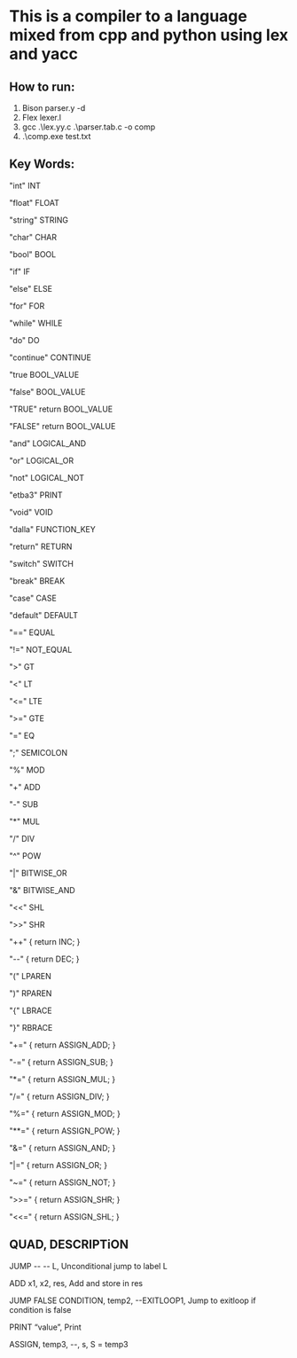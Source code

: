 # This is a compiler to a language mixed from cpp and python using lex and yacc

## How to run:

1. Bison parser.y -d
2. Flex lexer.l
3. gcc .\lex.yy.c .\parser.tab.c -o comp
4. .\comp.exe test.txt

## **Key Words:**

"int" INT


"float" FLOAT


"string" STRING


"char" CHAR


"bool" BOOL


"if" IF


"else" ELSE


"for" FOR


"while" WHILE


"do" DO


"continue" CONTINUE


"true BOOL_VALUE


"false" BOOL_VALUE


"TRUE" return BOOL_VALUE


"FALSE" return BOOL_VALUE


"and" LOGICAL_AND


"or" LOGICAL_OR


"not" LOGICAL_NOT


"etba3" PRINT


"void" VOID


"dalla" FUNCTION_KEY


"return" RETURN


"switch" SWITCH


"break" BREAK


"case" CASE

"default" DEFAULT


"==" EQUAL


"!=" NOT_EQUAL


">" GT


"<" LT


"<=" LTE


">=" GTE


"=" EQ


";" SEMICOLON


"%" MOD


"+" ADD


"-" SUB


"*" MUL


"/" DIV


"^" POW


"|" BITWISE_OR


"&" BITWISE_AND


"<<" SHL


">>" SHR


"++" { return INC; }


"--" { return DEC; }


"(" LPAREN


")" RPAREN


"{" LBRACE


"}" RBRACE


"+=" { return ASSIGN_ADD; }


"-=" { return ASSIGN_SUB; }


"*=" { return ASSIGN_MUL; }


"/=" { return ASSIGN_DIV; }


"%=" { return ASSIGN_MOD; }


"**=" { return ASSIGN_POW; }


"&=" { return ASSIGN_AND; }


"|=" { return ASSIGN_OR; }


"~=" { return ASSIGN_NOT; }


">>=" { return ASSIGN_SHR; }


"<<=" { return ASSIGN_SHL; }


## QUAD, DESCRIPTiON

JUMP -- -- L, Unconditional jump to label L


ADD x1, x2, res, Add and store in res


JUMP FALSE CONDITION, temp2, --EXITLOOP1, Jump to exitloop if condition is false


PRINT “value”, Print


ASSIGN, temp3, --, s, S = temp3
